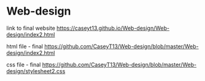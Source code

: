 # Web-design

link to final website
https://caseyt13.github.io/Web-design/Web-design/index2.html

html file - final
https://github.com/CaseyT13/Web-design/blob/master/Web-design/index2.html

css file - final
https://github.com/CaseyT13/Web-design/blob/master/Web-design/stylesheet2.css

